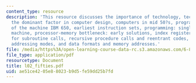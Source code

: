 ```yaml
---
content_type: resource
description: 'This resource discusses the importance of technology, technology is
  the dominant factor in computer design, computers in mid 50?s, programmer?s view
  of the machine IBM 650, earliest instruction sets, programming: single accumulator
  machine, processor-memory bottleneck: early solutions, index registers, support
  for subroutine calls, recursive procedure calls and reentrant codes, evolution of
  addressing modes, and data formats and memory addresses.'
file: /media/https%3A/open-learning-course-data-rc.s3.amazonaws.com/6-823-computer-system-architecture-fall-2005/ae51ce4205e88023b9d5fe59dd25b7fd_l02_fifties.pdf
file_type: application/pdf
resourcetype: Document
title: l02_fifties.pdf
uid: ae51ce42-05e8-8023-b9d5-fe59dd25b7fd
---
```

